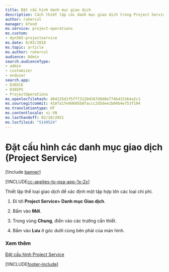 ```yaml
---
title: Đặt cấu hình danh mục giao dịch
description: Cách thiết lập các danh mục giao dịch trong Project Service
author: ruhercul
manager: kfend
ms.service: project-operations
ms.custom:
- dyn365-projectservice
ms.date: 8/03/2018
ms.topic: article
ms.author: ruhercul
audience: Admin
search.audienceType:
- admin
- customizer
- enduser
search.app:
- D365CE
- D365PS
- ProjectOperations
ms.openlocfilehash: 404135d1f5ff73120d167d9d0e774b415164a2c1
ms.sourcegitcommit: 418fa1fe9d605b8faccc2d5dee1b04b4e753f194
ms.translationtype: HT
ms.contentlocale: vi-VN
ms.lasthandoff: 02/10/2021
ms.locfileid: "5149524"
---
```

# <a name="configure-transaction-categories-project-service"></a>Đặt cấu hình các danh mục giao dịch (Project Service)

[!include [banner](../includes/psa-now-project-operations.md)]

[!INCLUDE[cc-applies-to-psa-app-1x-2x](../includes/cc-applies-to-psa-app-1x-2x.md)]

Thiết lập thể loại giao dịch để xác định một tập hợp lớn các loại chi phí.  
  
1.  Đi tới **Project Service> Danh mục Giao dịch**.  
  
2.  Bấm vào **Mới**.  
  
3.  Trong vùng **Chung**, điền vào các trường cần thiết.  
  
4.  Bấm vào **Lưu** ở góc dưới cùng bên phải của màn hình.  
  
### <a name="see-also"></a>Xem thêm  
 [Đặt cấu hình Project Service](../psa/configure.md)


[!INCLUDE[footer-include](../includes/footer-banner.md)]